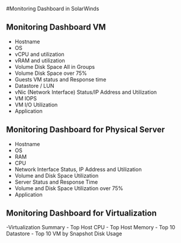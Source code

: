 #Monitoring Dashboard in SolarWinds

## Monitoring Dashboard VM 
- Hostname
- OS 
- vCPU and utilization
- vRAM  and utilization
- Volume Disk Space All in Groups 
- Volume Disk Space over 75%
- Guests VM status and Response time
- Datastore / LUN 
- vNic (Network Interface) Status/IP Address and Utilization
- VM IOPS
- VM I/O Utilization 
- Application 

## Monitoring Dashboard for Physical Server
- Hostname
- OS
- RAM
- CPU
- Network Interface Status, IP Address and Utilization 
- Volume and Disk Space Utilization 
- Server Status and Response Time
- Volume and Disk Space Utilization over 75%
- Application

## Monitoring Dashboard for Virtualization 
-Virtualization Summary 
	- Top Host CPU
	- Top Host Memory
	- Top 10 Datastore 
	- Top 10 VM by Snapshot Disk Usage 
	

